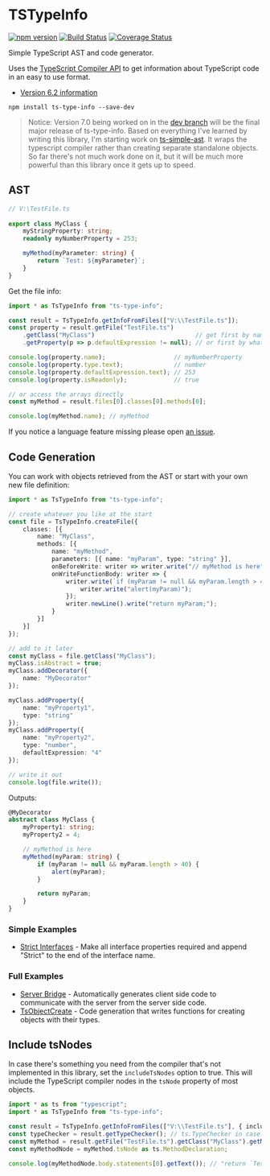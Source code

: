 ﻿TSTypeInfo
==========

[![npm version](https://badge.fury.io/js/ts-type-info.svg)](https://badge.fury.io/js/ts-type-info) [![Build Status](https://travis-ci.org/dsherret/ts-type-info.svg?branch=master)](https://travis-ci.org/dsherret/ts-type-info?branch=master)
[![Coverage Status](https://coveralls.io/repos/dsherret/ts-type-info/badge.svg?branch=master&service=github)](https://coveralls.io/github/dsherret/ts-type-info?branch=master)

Simple TypeScript AST and code generator.

Uses the [TypeScript Compiler API](https://github.com/Microsoft/TypeScript/wiki/Using-the-Compiler-API) to get information about TypeScript code in an easy to use format.

* [Version 6.2 information](https://github.com/dsherret/ts-type-info/wiki/What%27s-New)

```
npm install ts-type-info --save-dev
```

> Notice: Version 7.0 being worked on in the [dev branch](https://github.com/dsherret/ts-type-info/tree/dev) will be the final major release of ts-type-info. Based on everything I've learned by writing this library, I'm starting work on [ts-simple-ast](https://github.com/dsherret/ts-simple-ast). It wraps the typescript compiler rather than creating separate standalone objects. So far there's not much work done on it, but it will be much more powerful than this library once it gets up to speed.

## AST

```typescript
// V:\TestFile.ts
﻿
export class MyClass {
    myStringProperty: string;
    readonly myNumberProperty = 253;

    myMethod(myParameter: string) {
        return `Test: ${myParameter}`;
    }
}
```

Get the file info:

```typescript
import * as TsTypeInfo from "ts-type-info";

const result = TsTypeInfo.getInfoFromFiles(["V:\\TestFile.ts"]);
const property = result.getFile("TestFile.ts")
    .getClass("MyClass")                            // get first by name
    .getProperty(p => p.defaultExpression != null); // or first by what matches

console.log(property.name);                   // myNumberProperty
console.log(property.type.text);              // number
console.log(property.defaultExpression.text); // 253
console.log(property.isReadonly);             // true

// or access the arrays directly
const myMethod = result.files[0].classes[0].methods[0];

console.log(myMethod.name); // myMethod
```

If you notice a language feature missing please open [an issue](https://github.com/dsherret/ts-type-info/issues).

## Code Generation

You can work with objects retrieved from the AST or start with your own new file definition:

```typescript
import * as TsTypeInfo from "ts-type-info";

// create whatever you like at the start
const file = TsTypeInfo.createFile({
    classes: [{
        name: "MyClass",
        methods: [{
            name: "myMethod",
            parameters: [{ name: "myParam", type: "string" }],
            onBeforeWrite: writer => writer.write("// myMethod is here"),
            onWriteFunctionBody: writer => {
                writer.write(`if (myParam != null && myParam.length > 40)`).block(() => {
                    writer.write("alert(myParam)");
                });
                writer.newLine().write("return myParam;");
            }
        }]
    }]
});

// add to it later
const myClass = file.getClass("MyClass");
myClass.isAbstract = true;
myClass.addDecorator({
    name: "MyDecorator"
});

myClass.addProperty({
    name: "myProperty1",
    type: "string"
});
myClass.addProperty({
    name: "myProperty2",
    type: "number",
    defaultExpression: "4"
});

// write it out
console.log(file.write());
```

Outputs:

```typeScript
@MyDecorator
abstract class MyClass {
    myProperty1: string;
    myProperty2 = 4;

    // myMethod is here
    myMethod(myParam: string) {
        if (myParam != null && myParam.length > 40) {
            alert(myParam);
        }

        return myParam;
    }
}
```

### Simple Examples

* [Strict Interfaces](examples/strictInterfaces/readme.md) - Make all interface properties required and append "Strict" to the end of the interface name.

### Full Examples

* [Server Bridge](https://github.com/dsherret/server-bridge) - Automatically generates client side code to communicate with the server from the server side code.
* [TsObjectCreate](https://github.com/dsherret/ts-object-create) - Code generation that writes functions for creating objects with their types.

## Include tsNodes

In case there's something you need from the compiler that's not implemented in this library, set the `includeTsNodes` option to true.
This will include the TypeScript compiler nodes in the `tsNode` property of most objects.

```typescript
import * as ts from "typescript";
import * as TsTypeInfo from "ts-type-info";

const result = TsTypeInfo.getInfoFromFiles(["V:\\TestFile.ts"], { includeTsNodes: true });
const typeChecker = result.getTypeChecker(); // ts.TypeChecker in case you need it
const myMethod = result.getFile("TestFile.ts").getClass("MyClass").getMethod("myMethod");
const myMethodNode = myMethod.tsNode as ts.MethodDeclaration;

console.log(myMethodNode.body.statements[0].getText()); // "return `Test: ${myParameter}`;"
```
